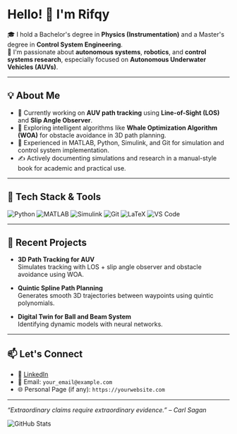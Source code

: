 # Hello! 👋 I'm Rifqy
🎓 I hold a Bachelor's degree in **Physics (Instrumentation)** and a Master's degree in **Control System Engineering**.  
🚀 I'm passionate about **autonomous systems**, **robotics**, and **control systems research**, especially focused on **Autonomous Underwater Vehicles (AUVs)**.

---

## 💡 About Me

- 🌊 Currently working on **AUV path tracking** using **Line-of-Sight (LOS)** and **Slip Angle Observer**.
- 🧠 Exploring intelligent algorithms like **Whale Optimization Algorithm (WOA)** for obstacle avoidance in 3D path planning.
- 🧰 Experienced in MATLAB, Python, Simulink, and Git for simulation and control system implementation.
- ✍️ Actively documenting simulations and research in a manual-style book for academic and practical use.

---

## 🔧 Tech Stack & Tools

![Python](https://img.shields.io/badge/-Python-333?style=flat&logo=python)
![MATLAB](https://img.shields.io/badge/-MATLAB-333?style=flat&logo=mathworks)
![Simulink](https://img.shields.io/badge/-Simulink-333?style=flat&logo=mathworks)
![Git](https://img.shields.io/badge/-Git-333?style=flat&logo=git)
![LaTeX](https://img.shields.io/badge/-LaTeX-333?style=flat&logo=latex)
![VS Code](https://img.shields.io/badge/-VS%20Code-333?style=flat&logo=visual-studio-code)

---

## 📘 Recent Projects

- **3D Path Tracking for AUV**  
  Simulates tracking with LOS + slip angle observer and obstacle avoidance using WOA.

- **Quintic Spline Path Planning**  
  Generates smooth 3D trajectories between waypoints using quintic polynomials.

- **Digital Twin for Ball and Beam System**  
  Identifying dynamic models with neural networks.

---

## 📫 Let's Connect

- 🔗 [LinkedIn](https://www.linkedin.com/in/rifkineufarion/)  
- 📧 Email: `your_email@example.com`  
- 🌐 Personal Page (if any): `https://yourwebsite.com`

---

_“Extraordinary claims require extraordinary evidence.” – Carl Sagan_

![GitHub Stats](https://github-readme-stats.vercel.app/api?username=rifki398&show_icons=true)

